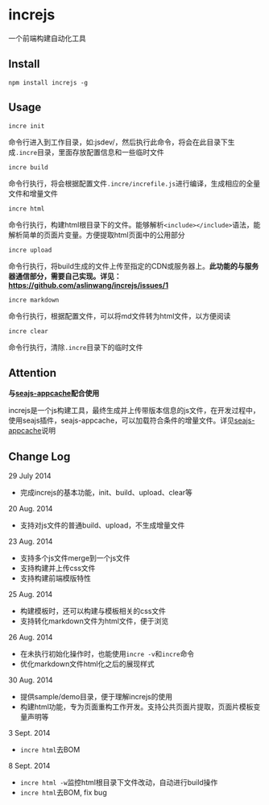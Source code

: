 increjs
============

一个前端构建自动化工具

Install
-------
`npm install increjs -g`

Usage
-----
`incre init`

命令行进入到工作目录，如:jsdev/，然后执行此命令，将会在此目录下生成`.incre`目录，里面存放配置信息和一些临时文件

`incre build`

命令行执行，将会根据配置文件`.incre/increfile.js`进行编译，生成相应的全量文件和增量文件

`incre html`

命令行执行，构建html根目录下的文件。能够解析`<include></include>`语法，能解析简单的页面片变量。方便提取html页面中的公用部分

`incre upload`

命令行执行，将build生成的文件上传至指定的CDN或服务器上。**此功能的与服务器通信部分，需要自己实现。详见：https://github.com/aslinwang/increjs/issues/1**

`incre markdown`

命令行执行，根据配置文件，可以将md文件转为html文件，以方便阅读

`incre clear`

命令行执行，清除`.incre`目录下的临时文件

Attention
---------
**与[seajs-appcache](http://github.com/aslinwang/seajs-appcache)配合使用**

increjs是一个js构建工具，最终生成并上传带版本信息的js文件，在开发过程中，使用seajs插件，seajs-appcache，可以加载符合条件的增量文件。详见[seajs-appcache](http://github.com/aslinwang/seajs-appcache)说明

Change Log
----------
29 July 2014
 * 完成increjs的基本功能，init、build、upload、clear等

20 Aug. 2014
 * 支持对js文件的普通build、upload，不生成增量文件

23 Aug. 2014
 * 支持多个js文件merge到一个js文件
 * 支持构建并上传css文件
 * 支持构建前端模版特性

25 Aug. 2014
 * 构建模板时，还可以构建与模板相关的css文件
 * 支持转化markdown文件为html文件，便于浏览

26 Aug. 2014
 * 在未执行初始化操作时，也能使用`incre -v`和`incre`命令
 * 优化markdown文件html化之后的展现样式

30 Aug. 2014
 * 提供sample/demo目录，便于理解increjs的使用
 * 构建html功能，专为页面重构工作开发。支持公共页面片提取，页面片模板变量声明等

3 Sept. 2014
 * `incre html`去BOM

8 Sept. 2014
 * `incre html -w`监控html根目录下文件改动，自动进行build操作
 * `incre html`去BOM, fix bug
